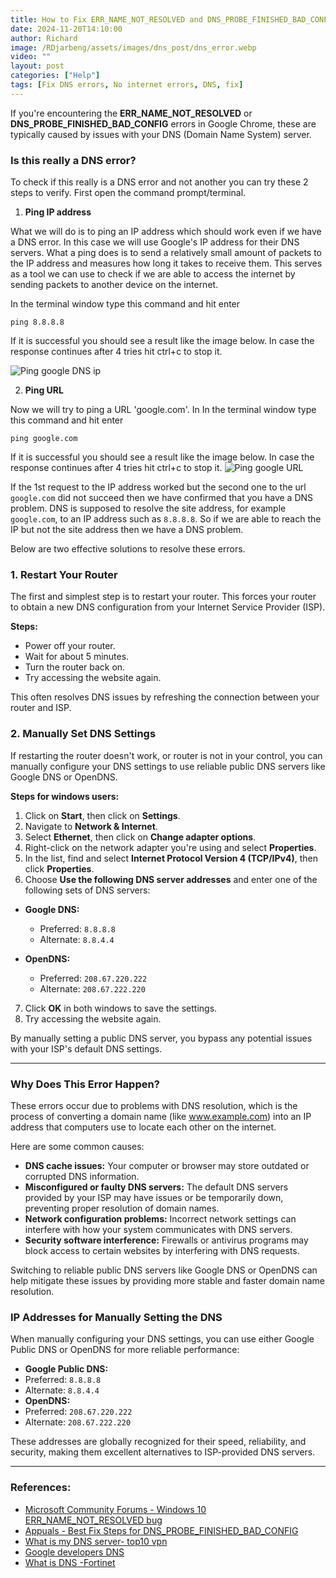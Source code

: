 ```yaml
---
title: How to Fix ERR_NAME_NOT_RESOLVED and DNS_PROBE_FINISHED_BAD_CONFIG Errors in Google Chrome due to DNS
date: 2024-11-20T14:10:00
author: Richard
image: /RDjarbeng/assets/images/dns_post/dns_error.webp
video: ""
layout: post
categories: ["Help"]
tags: [Fix DNS errors, No internet errors, DNS, fix]
---
```

If you're encountering the **ERR_NAME_NOT_RESOLVED** or **DNS_PROBE_FINISHED_BAD_CONFIG** errors in Google Chrome, these are typically caused by issues with your DNS (Domain Name System) server. 

### Is this really a DNS error?

To check if this really is a DNS error and not another you can try these 2 steps to verify. First open the command prompt/terminal. 

1. **Ping IP address**

What we will do is to ping an IP address which should work even if we have a DNS error. In this case we will use Google's IP address for their DNS servers. What a ping does is to send a relatively small amount of packets to the IP address and measures how long it takes to receive them. This serves as a tool we can use to check if we are able to access the internet by sending packets to another device on the internet.

In the terminal window type  this command and hit enter 

`ping 8.8.8.8`

 If it is successful you should see a result like the image below. In case the response continues after 4 tries hit ctrl+c to stop it.

![Ping google DNS ip ](/RDjarbeng/assets/images/dns_post/dns_test_ip.png)

2. **Ping URL**

Now we will try to ping a URL 'google.com'. In In the terminal window type  this command and hit enter

 `ping google.com`

If it is successful you should see a result like the image below. In case the response continues after 4 tries hit ctrl+c to stop it.
![Ping google URL ](/RDjarbeng/assets/images/dns_post/dns_test_google.png)

If the 1st request to the IP address worked but the second one to the url `google.com` did not succeed then we have confirmed that you have a DNS problem. DNS is supposed to resolve the site address, for example `google.com`, to an IP address such as `8.8.8.8`.  So if we are able to reach the IP but not the site address then we have a DNS problem.

Below are two effective solutions to resolve these errors.

### 1. Restart Your Router

The first and simplest step is to restart your router. This forces your router to obtain a new DNS configuration from your Internet Service Provider (ISP).

**Steps:**

- Power off your router.
- Wait for about 5 minutes.
- Turn the router back on.
- Try accessing the website again.

This often resolves DNS issues by refreshing the connection between your router and ISP.

### 2. Manually Set DNS Settings

If restarting the router doesn't work, or router is not in your control, you can manually configure your DNS settings to use reliable public DNS servers like Google DNS or OpenDNS.

**Steps for windows users:**

1. Click on **Start**, then click on **Settings**.
2. Navigate to **Network & Internet**.
3. Select **Ethernet**, then click on **Change adapter options**.
4. Right-click on the network adapter you're using and select **Properties**.
5. In the list, find and select **Internet Protocol Version 4 (TCP/IPv4)**, then click **Properties**.
6. Choose **Use the following DNS server addresses** and enter one of the following sets of DNS servers:

- **Google DNS:**
    - Preferred: `8.8.8.8`
    - Alternate: `8.8.4.4`
   
- **OpenDNS:**
    - Preferred: `208.67.220.222`
    - Alternate: `208.67.222.220`

7. Click **OK** in both windows to save the settings.
8. Try accessing the website again.

By manually setting a public DNS server, you bypass any potential issues with your ISP's default DNS settings.

---

### Why Does This Error Happen?

These errors occur due to problems with DNS resolution, which is the process of converting a domain name (like www.example.com) into an IP address that computers use to locate each other on the internet.

Here are some common causes:

- **DNS cache issues:** Your computer or browser may store outdated or corrupted DNS information.
- **Misconfigured or faulty DNS servers:** The default DNS servers provided by your ISP may have issues or be temporarily down, preventing proper resolution of domain names.
- **Network configuration problems:** Incorrect network settings can interfere with how your system communicates with DNS servers.
- **Security software interference:** Firewalls or antivirus programs may block access to certain websites by interfering with DNS requests.

Switching to reliable public DNS servers like Google DNS or OpenDNS can help mitigate these issues by providing more stable and faster domain name resolution.

### IP Addresses for Manually Setting the DNS

When manually configuring your DNS settings, you can use either Google Public DNS or OpenDNS for more reliable performance:

- **Google Public DNS:**
- Preferred: `8.8.8.8`
- Alternate: `8.8.4.4`
- **OpenDNS:**
- Preferred: `208.67.220.222`
- Alternate: `208.67.222.220`

These addresses are globally recognized for their speed, reliability, and security, making them excellent alternatives to ISP-provided DNS servers.

---

### References:

- [Microsoft Community Forums - Windows 10 ERR_NAME_NOT_RESOLVED bug](https://answers.microsoft.com/en-us/windows/forum/all/windows-10-errnamenotresolved-bug/8fcba1ed-f1bb-47b8-b326-f9d56babd9a4)
- [Appuals - Best Fix Steps for DNS_PROBE_FINISHED_BAD_CONFIG](https://appuals.com/best-fix-steps-fix-dns_probe_finished_bad_config/)
- [What is my DNS server- top10 vpn](https://www.top10vpn.com/tools/what-is-my-dns-server/)
- [Google developers DNS](https://developers.google.com/speed/public-dns/docs/using?hl=en)
- [What is DNS -Fortinet](https://www.fortinet.com/resources/cyberglossary/what-is-dns)
